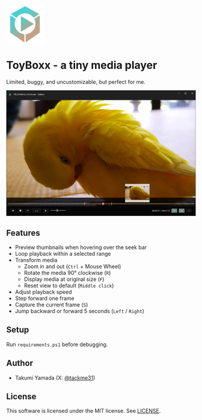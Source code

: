 <img src="./img/icons/256x256.png" width="100" />

# ToyBoxx - a tiny media player
Limited, buggy, and uncustomizable, but perfect for me.

![](./img/screenshot.png)

## Features

- Preview thumbnails when hovering over the seek bar
- Loop playback within a selected range
- Transform media
  - Zoom in and out (`Ctrl` + Mouse Wheel)
  - Rotate the media 90° clockwise (`R`)
  - Display media at original size (`F`)
  - Reset view to default (`Middle click`)
- Adjust playback speed
- Step forward one frame
- Capture the current frame (`S`)
- Jump backward or forward 5 seconds (`Left` / `Right`)

## Setup
Run `requirements.ps1` before debugging.

## Author

- Takumi Yamada (X: [@tackme31](https://x.com/tackme31))

## License
This software is licensed under the MIT license. See [LICENSE](./LICENSE).